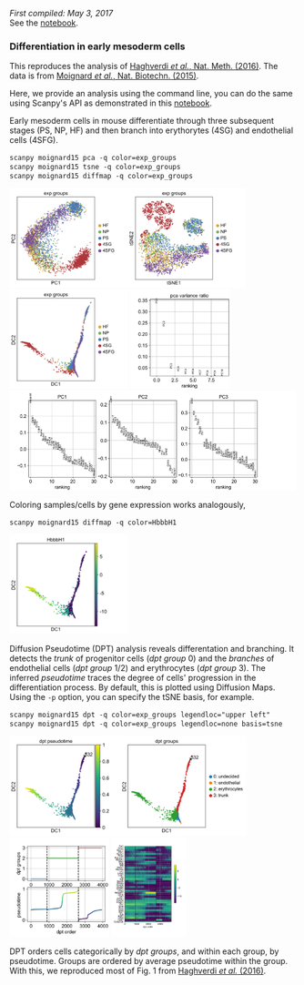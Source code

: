 *First compiled: May 3, 2017*   
See the [notebook](moignard15).

### Differentiation in early mesoderm cells

This reproduces the analysis of [Haghverdi *et al.*,
Nat. Meth. (2016)](http://dx.doi.org/10.1038/nmeth.3971). The data is from
[Moignard *et al.*, Nat. Biotechn. (2015)](http://dx.doi.org/10.1038/nbt.3154).

Here, we provide an analysis using the command line, you can do the same using
Scanpy's API as demonstrated in this [notebook](moignard15).

Early mesoderm cells in mouse differentiate through three subsequent stages (PS,
NP, HF) and then branch into erythorytes (4SG) and endothelial cells (4SFG).
```
scanpy moignard15 pca -q color=exp_groups
scanpy moignard15 tsne -q color=exp_groups
scanpy moignard15 diffmap -q color=exp_groups
```
<img src="figs/moignard15_pca_scatter.png" height="175"><img src="figs/moignard15_tsne.png" height="175"><img src="figs/moignard15_diffmap_comps12.png" height="175">
<img src="figs/moignard15_pca_ranking_variance.png" height="175"><img src="figs/moignard15_pca_ranking_components.png" height="175">

Coloring samples/cells by gene expression works analogously,
```
scanpy moignard15 diffmap -q color=HbbbH1
```
<img src="figs/moignard15_diffmap_comps12_HbbbH1.png" height="175">

Diffusion Pseudotime (DPT) analysis reveals differentation and branching. It
detects the *trunk* of progenitor cells (*dpt group* 0) and the *branches* of
endothelial cells (*dpt group* 1/2) and erythrocytes (*dpt group* 3). The inferred
*pseudotime* traces the degree of cells' progression in the differentiation
process. By default, this is plotted using Diffusion Maps. Using the `-p`
option, you can specify the tSNE basis, for example.
```
scanpy moignard15 dpt -q color=exp_groups legendloc="upper left"
scanpy moignard15 dpt -q color=exp_groups legendloc=none basis=tsne
```
<img src="figs/moignard15_dpt_diffmap_comps12.png" height="175">
<img src="figs/moignard15_dpt_segpt.png" height="175">
<img src="figs/moignard15_dpt_heatmap.png" height="175">

DPT orders cells categorically by *dpt groups*, and within each group, by
pseudotime. Groups are ordered by average pseudotime within the group.  With
this, we reproduced most of Fig. 1 from [Haghverdi *et al.*
(2016)](#ref_haghverdi16).

<!--

Let us rank genes according to differential expression between groups of cells.
```
scanpy moignard15 diffrank -o color=dpt_groups names 0,2,3
```
<img src="http://falexwolf.de/scanpy/figs1/moignard15_diffrank_dpt_groups.png" height="150">

In contrast to a DPT analysis, a standard clustering in tSNE coordinates blurs
the continuous nature of the data. Also, a seemingly close correspondence
between clusters and experimental groups is *not* confirmed by the top-ranked
genes.
<a id="moignard15_dbscan"></a>
```
scanpy moignard15 dbscan -q color=exp_groups
scanpy moignard15 diffrank -p smp=dbscan_groups names=2,3
scanpy moignard15 diffrank -p smp=exp_groups names names=PS,4SG
```
<img src="http://falexwolf.de/scanpy/figs1/moignard15_dbscan_tsne_dbscan_groups-exp_groups.png" height="175"><img src="http://falexwolf.de/scanpy/figs1/moignard15_diffrank_dbscan_groups.png" height="150"><img src="http://falexwolf.de/scanpy/figs1/moignard15_diffrank_exp_groups.png" height="150">

If you want to use the results externally, read the resulting hdf5
file (inspect its content using `h5ls write/moignard15.h5`). If you prefer
reading and writing csv files, which is much slower, however, use the option
`--fileformat csv`.
-->